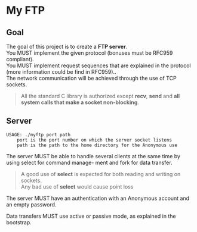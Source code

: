 # My FTP

## Goal

The goal of this project is to create a **FTP server**.<br />
You MUST implement the given protocol (bonuses must be RFC959 compliant).<br />
You MUST implement request sequences that are explained in the protocol (more information could be find in RFC959)..<br />
The network communication will be achieved through the use of TCP sockets.<br />

> All the standard C library is authorized except **recv**, **send** and **all system calls that make a socket non-blocking**.

## Server
```
USAGE: ./myftp port path
    port is the port number on which the server socket listens
    path is the path to the home directory for the Anonymous use
```

The server MUST be able to handle several clients at the same time by using select for command manage-
ment and fork for data transfer.

> A good use of **select** is expected for both reading and writing on sockets.<br />
> Any bad use of **select** would cause point loss

The server MUST have an authentication with an Anonymous account and an empty password.

Data transfers MUST use active or passive mode, as explained in the bootstrap.

